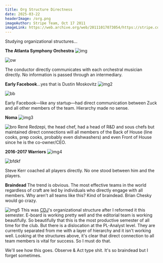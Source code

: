 ```yaml
---
title: Org Structure Directness
date: 2025-03-22
headerImage: /org.png
imageAuthor: Stripe Team, Oct 17 2011
imageLink: https://web.archive.org/web/20111017073054/https://stripe.com/about
---
```

Studying organizational structures...

**The Atlanta Symphony Orchestra**
![img](https://media.npr.org/assets/img/2014/09/26/orchestra-overhead_wide-92eee059eb312c37bd745582e017f98955917146.jpg?s=1600&c=85&f=webp)

![ow](https://github-production-user-asset-6210df.s3.amazonaws.com/41022502/425710899-3d094a88-e802-4d8b-9aa4-f3fce7dc6879.png?X-Amz-Algorithm=AWS4-HMAC-SHA256&X-Amz-Credential=AKIAVCODYLSA53PQK4ZA%2F20250322%2Fus-east-1%2Fs3%2Faws4_request&X-Amz-Date=20250322T052027Z&X-Amz-Expires=300&X-Amz-Signature=5505ddd775a05c56427b2e4614fab4c600288861e42c1ba424afc598a4d373b1&X-Amz-SignedHeaders=host)

The conductor directly communicates with each orchestral musician directly. No information is passed through an intermediary.

**Early Facebook**...yes that is Dustin Moskovitz
![img2](https://i.pinimg.com/736x/98/79/ae/9879aeda3f03cfbbdcb9640593042388.jpg)

![bb](https://github-production-user-asset-6210df.s3.amazonaws.com/41022502/425710846-49a03ae7-96ae-46c2-8f82-f743018627a8.png?X-Amz-Algorithm=AWS4-HMAC-SHA256&X-Amz-Credential=AKIAVCODYLSA53PQK4ZA%2F20250322%2Fus-east-1%2Fs3%2Faws4_request&X-Amz-Date=20250322T051501Z&X-Amz-Expires=300&X-Amz-Signature=856d66387545913e4cd152e5b10e29c1248407e956c10eb4f8ea31ff5fd5f1d8&X-Amz-SignedHeaders=host)

Early Facebook—like any startup—had direct communication between Zuck and all other members of the team. Hierarchy made no sense.


**Noma**
![img3](https://github-production-user-asset-6210df.s3.amazonaws.com/41022502/425709584-5c4a948b-dc56-4487-be67-580b3364c8bd.png?X-Amz-Algorithm=AWS4-HMAC-SHA256&X-Amz-Credential=AKIAVCODYLSA53PQK4ZA%2F20250322%2Fus-east-1%2Fs3%2Faws4_request&X-Amz-Date=20250322T050720Z&X-Amz-Expires=300&X-Amz-Signature=c06456dc0be497105c399b797540548bdc15db64dc6794f4619090458645493b&X-Amz-SignedHeaders=host)

![bro](https://github-production-user-asset-6210df.s3.amazonaws.com/41022502/425710663-8fa2cb2a-6126-4751-aec2-867f2e1fb66b.png?X-Amz-Algorithm=AWS4-HMAC-SHA256&X-Amz-Credential=AKIAVCODYLSA53PQK4ZA%2F20250322%2Fus-east-1%2Fs3%2Faws4_request&X-Amz-Date=20250322T051327Z&X-Amz-Expires=300&X-Amz-Signature=756aecbaa9031483c1df5fda7fa11dc1520555a05ad076ed5a9f1a285cd99656&X-Amz-SignedHeaders=host)
René Redzepi, the head chef, had a head of R&D and sous chefs but maintained direct connections will all members of the Back of House (line cooks, prep cooks, probably even dishwashers) and even Front of House since he is the co-owner/CEO. 


**2016-2017 Warriors**
![img4](https://s.hdnux.com/photos/46/65/63/10181849/9/960x0.webp)

![bfdkf](https://github-production-user-asset-6210df.s3.amazonaws.com/41022502/425711733-0c00a895-e529-4a0c-b775-533794007159.png?X-Amz-Algorithm=AWS4-HMAC-SHA256&X-Amz-Credential=AKIAVCODYLSA53PQK4ZA%2F20250322%2Fus-east-1%2Fs3%2Faws4_request&X-Amz-Date=20250322T052128Z&X-Amz-Expires=300&X-Amz-Signature=d5795e34e24bb87d8cd557b5c8b086a419e192c882c10faa73a040f9e18ce120&X-Amz-SignedHeaders=host)

Steve Kerr coached all players directly. No one stood between him and the players.

**Braindead**
The trend is obvious. The most effective teams in the world regardless of craft are led by individuals who directly engage with all members. Why aren't all teams like this? Kind of braindead. Brian Chesky would go crazy.

![img5](https://github-production-user-asset-6210df.s3.amazonaws.com/41022502/425709102-9f86d0e9-8250-4dd9-b018-56199c4b94fa.png?X-Amz-Algorithm=AWS4-HMAC-SHA256&X-Amz-Credential=AKIAVCODYLSA53PQK4ZA%2F20250322%2Fus-east-1%2Fs3%2Faws4_request&X-Amz-Date=20250322T050754Z&X-Amz-Expires=300&X-Amz-Signature=b40ef9fe3297305b1814994b64c42e0d512c5a91f7b3a27551b98db9b594433a&X-Amz-SignedHeaders=host)
This was [CDJ](https://cornelldatajournal.org/)'s organizational structure after I reformed it this semester. E-board is working pretty well and the editorial team is working beautifully. So beautifully that this is the most productive semester of all time for the club. But there is a dislocation at the PL-Analyst level. They are currently separated from me with a layer of hierarchy and it isn't working well. Looking at the structures above, it's clear that direct connection to all team members is vital for success. So I must do that.

We'll see how this goes. Observe & Act type shit. It's so braindead but I forget sometimes. 